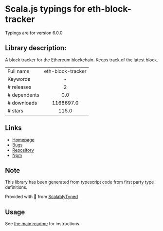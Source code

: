 
# Scala.js typings for eth-block-tracker

Typings are for version 6.0.0

## Library description:
A block tracker for the Ethereum blockchain. Keeps track of the latest block.

|                    |                 |
| ------------------ | :-------------: |
| Full name          | eth-block-tracker |
| Keywords           | - |
| # releases         | 2 |
| # dependents       | 0.0 |
| # downloads        | 1168697.0 |
| # stars            | 115.0 |

## Links
- [Homepage](https://github.com/MetaMask/eth-block-tracker#readme)
- [Bugs](https://github.com/MetaMask/eth-block-tracker/issues)
- [Repository](https://github.com/MetaMask/eth-block-tracker)
- [Npm](https://www.npmjs.com/package/eth-block-tracker)
    


## Note
This library has been generated from typescript code from first party type definitions.

Provided with :purple_heart: from [ScalablyTyped](https://github.com/oyvindberg/ScalablyTyped)

## Usage
See [the main readme](../../readme.md) for instructions.


